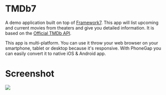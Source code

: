 # TMDb7
A demo application built on top of <a href="https://github.com/nolimits4web/Framework7">Framework7</a>. This app will list upcoming and current movies from theaters and give you detailed information. It is based on the <a href="https://www.themoviedb.org/documentation/api">Official TMDb API</a>.

This app is multi-platform. You can use it throw your web browser on your smartphone, tablet or desktop because it's responsive. With PhoneGap you can easily convert it to native iOS & Android app.

# Screenshot
<img src="https://2.bp.blogspot.com/-QGXiTghIvFE/WKQwNmMG62I/AAAAAAAABxc/GfDwOvBIEgIP6xzFakzuZKk7m7dbwUCRwCLcB/s1600/dfdssssd1.jpg"/>
